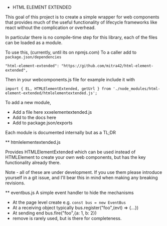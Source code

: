 * HTML ELEMENT EXTENDED

This goal of this project is to
create a simple wrapper for web components that provides
much of the useful functionality of lifecycle frameworks like react
without the complication or overhead.

In particular there is no compile-time step for this library,
each of the files can be loaded as a module. 

To use this, (currently, until its on npmjs.com)
To a caller add to `package.json/dependencies`
```
"html-element-extended": "https://github.com/mitra42/html-element-extended",
```
Then in your webcomponents.js file for example include it with
```
import { EL, HTMLElementExtended, getUrl } from './node_modules/html-element-extended/htmlelementextended.js';
```
To add a new module,
* Add a file here xxxelementextended.js
* Add to the docs here
* Add to package.json/exports

Each module is documented internally but as a TL;DR

** htmlelementextended.js

Provides HTMLElementExtended which can be used instead of HTMLElement
to create your own web components, but has the key functionality already there.

Note - all of these are under development. 
If you use them please introduce yourself in a git issue, 
and I'll bear this in mind when making any breaking revisions. 

** eventbus.js
A simple event handler to hide the mechanisms

* At the page level create e.g. `const bus = new EventBus`
* At a receiving object typically   bus.register("foo",(evt) => {...})
* At sending end bus.fire("foo",{a: 1, b: 2})
* remove is rarely used, but is there for completeness.
